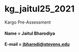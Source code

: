 # kg_jaitul25_2021
Kargo Pre-Assessment

#### Name = Jaitul Bharodiya
#### E-mail = jbharodi@stevens.edu
